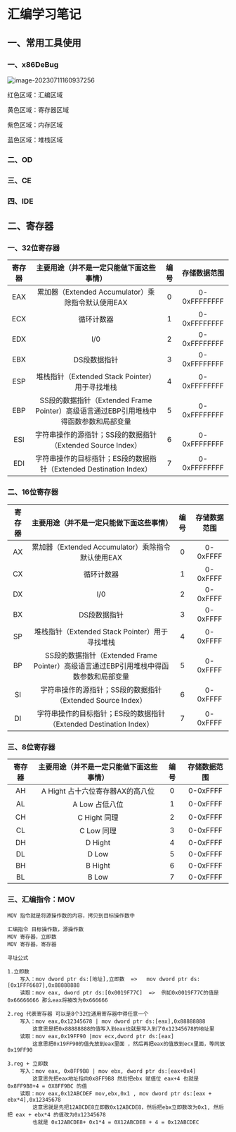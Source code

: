 #  汇编学习笔记

##  一、常用工具使用

### 一、x86DeBug

![image-20230711160937256](C:\Users\admin\AppData\Roaming\Typora\typora-user-images\image-20230711160937256.png)

红色区域：汇编区域 

黄色区域：寄存器区域

紫色区域：内存区域

蓝色区域：堆栈区域

### 二、OD 

### 三、CE

### 四、IDE



## 二、寄存器

### 一、32位寄存器

| 寄存器 |           主要用途（并不是一定只能做下面这些事情）           | 编号 | 存储数据范围 |
| :----: | :----------------------------------------------------------: | :--: | :----------: |
|  EAX   |      累加器（Extended Accumulator）乘除指令默认使用EAX       |  0   | 0-0xFFFFFFFF |
|  ECX   |                          循环计数器                          |  1   | 0-0xFFFFFFFF |
|  EDX   |                             I/0                              |  2   | 0-0xFFFFFFFF |
|  EBX   |                         DS段数据指针                         |  3   | 0-0xFFFFFFFF |
|  ESP   |        堆栈指针（Extended Stack Pointer）用于寻找堆栈        |  4   | 0-0xFFFFFFFF |
|  EBP   | SS段的数据指针（Extended Frame Pointer）高级语言通过EBP引用堆栈中得函数参数和局部变量 |  5   | 0-0xFFFFFFFF |
|  ESI   | 字符串操作的源指针；SS段的数据指针（Extended Source Index）  |  6   | 0-0xFFFFFFFF |
|  EDI   | 字符串操作的目标指针；ES段的数据指针（Extended Destination Index） |  7   | 0-0xFFFFFFFF |

### 二、16位寄存器 

| 寄存器 |           主要用途（并不是一定只能做下面这些事情）           | 编号 | 存储数据范围 |
| :----: | :----------------------------------------------------------: | :--: | :----------: |
|   AX   |      累加器（Extended Accumulator）乘除指令默认使用EAX       |  0   |   0-0xFFFF   |
|   CX   |                          循环计数器                          |  1   |   0-0xFFFF   |
|   DX   |                             I/0                              |  2   |   0-0xFFFF   |
|   BX   |                         DS段数据指针                         |  3   |   0-0xFFFF   |
|   SP   |        堆栈指针（Extended Stack Pointer）用于寻找堆栈        |  4   |   0-0xFFFF   |
|   BP   | SS段的数据指针（Extended Frame Pointer）高级语言通过EBP引用堆栈中得函数参数和局部变量 |  5   |   0-0xFFFF   |
|   SI   | 字符串操作的源指针；SS段的数据指针（Extended Source Index）  |  6   |   0-0xFFFF   |
|   DI   | 字符串操作的目标指针；ES段的数据指针（Extended Destination Index） |  7   |   0-0xFFFF   |

### 三、8位寄存器

| 寄存器 | 主要用途（并不是一定只能做下面这些事情） | 编号 | 存储数据范围 |
| :----: | :--------------------------------------: | :--: | :----------: |
|   AH   |     A Hight 占十六位寄存器AX的高八位     |  0   |   0-0xFFFF   |
|   AL   |              A Low 占低八位              |  1   |   0-0xFFFF   |
|   CH   |               C Hight 同理               |  2   |   0-0xFFFF   |
|   CL   |                C Low 同理                |  3   |   0-0xFFFF   |
|   DH   |                 D Hight                  |  4   |   0-0xFFFF   |
|   DL   |                  D Low                   |  5   |   0-0xFFFF   |
|   BH   |                 B Hight                  |  6   |   0-0xFFFF   |
|   BL   |                  B Low                   |  7   |   0-0xFFFF   |



### 三、汇编指令：MOV

```
MOV 指令就是将源操作数的内容，拷贝到目标操作数中 

汇编指令 目标操作数，源操作数
MOV 寄存器，立即数
MOV 寄存器，寄存器

寻址公式

1.立即数
	写入：mov dword ptr ds:[地址],立即数  =>   mov dword ptr ds:[0x1FFF6687],0x88888888
	读取：mov eax, dword ptr ds:[0x0019F77C]  =>  例如0x0019F77C的值是0x66666666 那么eax将被改为0x666666 
	
2.reg 代表寄存器 可以是8个32位通用寄存器中得任意一个
	写入：mov eax,0x12345678 | mov dword ptr ds:[eax],0x88888888   
		这意思是把0x88888888的值写入到eax也就是写入到了0x12345678的地址里 
	读取：mov eax,0x19FF90 |mov ecx,dword ptr ds:[eax]   
		这意思把0x19FF90的值先放到eax里面 ，然后再把eax的值放到ecx里面，等同放0x19FF90
		
3.reg + 立即数
	写入：mov eax, 0x8FF9B8 | mov ebx, dword ptr ds:[eax+0x4] 
		这意思先把eax地址指向0x8FF9B8 然后把ebx 赋值位 eax+4 也就是 0x8FF9B8+4 = 0X8FF9BC 的值
	读取：mov eax,0x12ABCDEF mov,ebx,0x1 , mov dword ptr ds:[eax + ebx*4],0x12345678 
		这意思就是先把12ABCDE8立即数0x12ABCDE8，然后把ebx立即数改为0x1, 然后把 eax + ebx*4 的值改为0x12345678 
		也就是 0x12ABCDE8+ 0x1*4 = 0X12ABCDE8 + 4 = 0x12ABCDEC


```









